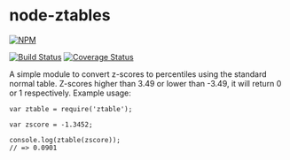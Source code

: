 # node-ztables
[![NPM](https://nodei.co/npm/ztable.png)](https://www.npmjs.com/package/ztable)

[![Build Status](https://travis-ci.org/arjanfrans/node-ztable.svg?branch=master)](https://travis-ci.org/arjanfrans/node-ztable)
[![Coverage Status](https://coveralls.io/repos/arjanfrans/node-ztable/badge.svg)](https://coveralls.io/r/arjanfrans/node-ztable)

A simple module to convert z-scores to percentiles using the standard normal table. Z-scores higher than 3.49 or lower than -3.49, it will return 0 or 1 respectively. Example usage:

```Node
var ztable = require('ztable');

var zscore = -1.3452;

console.log(ztable(zscore));
// => 0.0901
```
